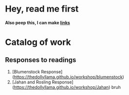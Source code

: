 # Hey, read me first

#### Also peep this, I can make [links](www.google.com)

# Catalog of work

## Responses to readings
1. [Blumenstock Response] (https://thedollyllama.github.io/workshop/blumenstock) 
2. [Jahan and Rosling Response] (https://thedollyllama.github.io/workshop/Jahan) 
bruh

